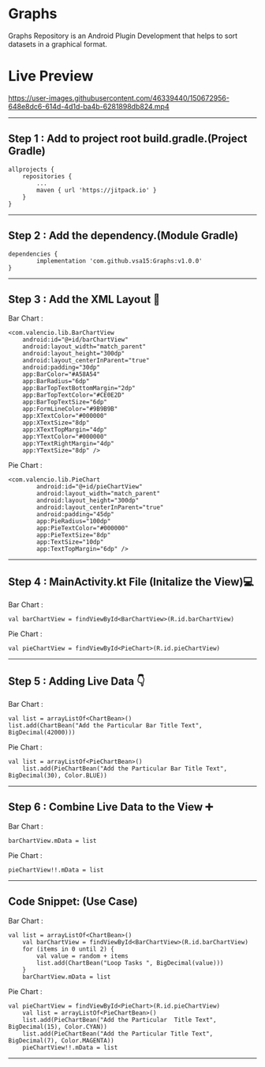 # Graphs
Graphs Repository is an Android Plugin Development that helps to sort datasets in a graphical format.

# Live Preview

https://user-images.githubusercontent.com/46339440/150672956-648e8dc6-614d-4d1d-ba4b-6281898db824.mp4

----------
Step 1 : Add to project root build.gradle.(Project Gradle)
----------
	allprojects {
		repositories {
			...
			maven { url 'https://jitpack.io' }
		}
	}
----------
Step 2 : Add the dependency.(Module Gradle)
----------
	dependencies {
	        implementation 'com.github.vsa15:Graphs:v1.0.0'
	}

----------
Step 3 : Add the XML Layout :art:
----------

Bar Chart : 

	<com.valencio.lib.BarChartView
        android:id="@+id/barChartView"
        android:layout_width="match_parent"
        android:layout_height="300dp"
        android:layout_centerInParent="true"
        android:padding="30dp"
        app:BarColor="#A58A54"
        app:BarRadius="6dp"
        app:BarTopTextBottomMargin="2dp"
        app:BarTopTextColor="#CE0E2D"
        app:BarTopTextSize="6dp"
        app:FormLineColor="#9B9B9B"
        app:XTextColor="#000000"
        app:XTextSize="8dp"
        app:XTextTopMargin="4dp"
        app:YTextColor="#000000"
        app:YTextRightMargin="4dp"
        app:YTextSize="8dp" />

Pie Chart : 

	<com.valencio.lib.PieChart
            android:id="@+id/pieChartView"
            android:layout_width="match_parent"
            android:layout_height="300dp"
            android:layout_centerInParent="true"
            android:padding="45dp"
            app:PieRadius="100dp"
            app:PieTextColor="#000000"
            app:PieTextSize="8dp"
            app:TextSize="10dp"
            app:TextTopMargin="6dp" />

----------
Step 4 : MainActivity.kt File (Initalize the View)💻 
----------

Bar Chart : 

	val barChartView = findViewById<BarChartView>(R.id.barChartView)
	
Pie Chart : 

	val pieChartView = findViewById<PieChart>(R.id.pieChartView)
        
----------
Step 5 :  Adding Live Data 👇
----------

Bar Chart : 

	val list = arrayListOf<ChartBean>()
	list.add(ChartBean("Add the Particular Bar Title Text", BigDecimal(42000)))
	
Pie Chart : 

	val list = arrayListOf<PieChartBean>()
        list.add(PieChartBean("Add the Particular Bar Title Text", BigDecimal(30), Color.BLUE))

----------
Step 6 : Combine Live Data to the View :heavy_plus_sign:
----------

Bar Chart : 

	barChartView.mData = list
	
Pie Chart : 

	pieChartView!!.mData = list
	
----------
Code Snippet: (Use Case) 
----------

Bar Chart : 

	val list = arrayListOf<ChartBean>()
        val barChartView = findViewById<BarChartView>(R.id.barChartView)
        for (items in 0 until 2) {
            val value = random + items
            list.add(ChartBean("Loop Tasks ", BigDecimal(value)))
        }
        barChartView.mData = list

Pie Chart : 

	val pieChartView = findViewById<PieChart>(R.id.pieChartView)
        val list = arrayListOf<PieChartBean>()
        list.add(PieChartBean("Add the Particular  Title Text", BigDecimal(15), Color.CYAN))
        list.add(PieChartBean("Add the Particular Title Text", BigDecimal(7), Color.MAGENTA))
        pieChartView!!.mData = list
----------
